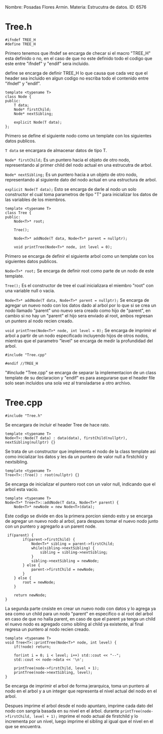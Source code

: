 Nombre: Posadas Flores Armin.
Materia: Estrucutra de datos.
ID: 6576

# **Tree.h**

```
#ifndef TREE_H
#define TREE_H
```
Primero tenemos que ifndef se encarga de checar si el macro "TREE_H" esta definido o no, 
en el caso de que no este definido todo el codigo que este entre "ifndef" y "endif" sera incluido.

define se encarga de definir TREE_H lo que causa que cada vez que el header sea incluido en algun codigo
no escriba todo el contenido entre "ifndef" y "endif".

```
template <typename T>
class Node {
public:
    T data;
    Node* firstChild;
    Node* nextSibling;

    explicit Node(T data);
};
```

Primero se define el siguiente nodo como un template con los siguientes datos publicos.

`T data` se encargara de almacenar datos de tipo T.

`Node* firstChild;` Es un puntero hacia el objeto de otro nodo, representando al primer child del nodo actual en
una estrucutra de arbol.

`Node* nextSibling;` Es un puntero hacia a un objeto de otro nodo, representando al siguiente dato del nodo actual en
una estructura de arbol.

`explicit Node(T data);` Esto se encarga de darle al nodo un solo constructor el cual toma parametros de tipo "T"
para inicializar los datos de las variables de los miembros.

```
template <typename T>
class Tree {
public:
    Node<T>* root;

    Tree();

    Node<T>* addNode(T data, Node<T>* parent = nullptr);

    void printTree(Node<T>* node, int level = 0);
```
Primero se encarga de definir el siguiente arbol como un template con los siguientes datos publicos.

`Node<T>* root;` Se encarga de definir root como parte de un nodo de este template.

`Tree();` Es el constructor de tree el cual inicializara el miembro "root" con una variable null o vacia.

`Node<T>* addNode(T data, Node<T>* parent = nullptr);` Se encarga de agregar un nuevo nodo con los datos dado al arbol
por lo que si se crea un nodo llamado "parent" uno nuevo sera creado como hijo de "parent", 
en cambio si no hay un "parent" el hijo sera enviado al root, ambos regresan un puntero al nodo recien creado.

`void printTree(Node<T>* node, int level = 0);` Se encarga de imprimir el arbol a partir de un nodo especificado 
incluyendo hijos de otros nodos, mientras que el parametro "level" se encarga de medir la profundidad del arbol.

```
#include "Tree.cpp"

#endif //TREE_H
```
"#include "Tree.cpp" se encarga de separar la implementacion de un class template de su declaracion
y "endif" es para asegurarse que el header file solo sean incluidos una sola vez al transladarse a otro archivo.

# **Tree.cpp**
```
#include "Tree.h"
```
Se encargara de incluir el header Tree de hace rato.

```
template <typename T>
Node<T>::Node(T data) : data(data), firstChild(nullptr), nextSibling(nullptr) {}
```
Se trata de un constructor que implementa el nodo de la class template asi como inicializar los datos y les da
un puntero de valor null a firstchild y nextsibling.

```
template <typename T>
Tree<T>::Tree() : root(nullptr) {}
```
Se encarga de inicializar el puntero root con un valor null, indicando que el arbol esta vacio.

```
template <typename T>
Node<T>* Tree<T>::addNode(T data, Node<T>* parent) {
    Node<T>* newNode = new Node<T>(data);
```
Este codigo se divide en dos la primera porcion siendo esto y se encarga de agregar un nuevo nodo al arbol, 
para despues tomar el nuevo nodo junto con un puntero y agregarlo a un parent node.

```
 if(parent) {
        if(parent->firstChild) {
            Node<T>* sibling = parent->firstChild;
            while(sibling->nextSibling) {
                sibling = sibling->nextSibling;
            }
            sibling->nextSibling = newNode;
        } else {
            parent->firstChild = newNode;
        }
    } else {
        root = newNode;
    }

    return newNode;
}
```
La segunda parte cnsiste en crear un nuevo nodo con datos y lo agrega ya sea como un child para un nodo "parent" en
especifico o al root del arbol en caso de que no halla parent, en caso de que el parent ya tenga un child el nuevo
nodo es agregado como sibling al child ya existente, al final regresa un puntero al nodo recien creado.

```
template <typename T>
void Tree<T>::printTree(Node<T>* node, int level) {
    if(!node) return;

    for(int i = 0; i < level; i++) std::cout << "--";
    std::cout << node->data << '\n';

    printTree(node->firstChild, level + 1);
    printTree(node->nextSibling, level);
}
```
Se encarga de imprimir el arbol de forma jerarquica, toma un puntero al nodo en el arbol y a un integer que representa 
el nivel actual del nodo en el arbol.

Despues imprime el arbol desde el nodo apuntaro, imprime cada dato del nodo con sangría basada en su nivel en el árbol.
durante `printTree(node->firstChild, level + 1);` imprime el nodo actual de firstchild y lo incrementa por un nivel,
luego imprime el sibling al igual que el nivel en el que se encuentra.